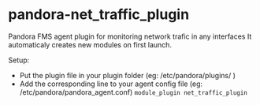 # pandora-net_traffic_plugin
Pandora FMS agent plugin for monitoring network trafic in any interfaces
It automaticaly creates new modules on first launch.

Setup:
* Put the plugin file in your plugin folder (eg: /etc/pandora/plugins/ )
* Add the corresponding line to your agent config file (eg: /etc/pandora/pandora_agent.conf)
  `module_plugin net_traffic_plugin`

